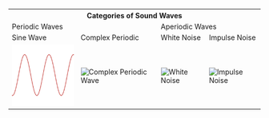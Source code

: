 <link rel="stylesheet" href="/style.css">

<table>
  <tr>
    <th colspan="4">Categories of Sound Waves</th>
  </tr>
  <tr>
    <td colspan="2">Periodic Waves</td>
    <td colspan="2">Aperiodic Waves</td>
  </tr>
  <tr>
    <td>Sine Wave</td>
    <td>Complex Periodic</td>
    <td>White Noise</td>
    <td>Impulse Noise</td>
  </tr>
  <tr>
    <td>
      <img src="sine_wave.png" alt="Sine Wave" width="150">
    </td>
    <td>
      <img src="complex_periodic.png" alt="Complex Periodic Wave" width="150">
    </td>
    <td>
      <img src="white_noise.png" alt="White Noise" width="150">
    </td>
    <td>
      <img src="impulse_noise.png" alt="Impulse Noise" width="150">
    </td>
  </tr>
</table>

